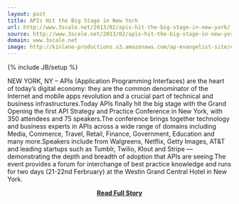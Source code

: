 ```yaml
---
layout: post
title: APIs Hit the Big Stage in New York
url: http://www.3scale.net/2013/02/apis-hit-the-big-stage-in-new-york/
source: http://www.3scale.net/2013/02/apis-hit-the-big-stage-in-new-york/
domain: www.3scale.net
image: http://kinlane-productions.s3.amazonaws.com/ap-evangelist-site/curated/screenshots/9352_api500_com.png
---
```

{% include JB/setup %}<p>NEW YORK, NY – APIs (Application Programming Interfaces) are the heart of today’s digital economy: they are the common denominator of the Internet and mobile apps revolution and a crucial part of technical and business infrastructures.Today APIs finally hit the big stage with the Grand Opening the first API Strategy and Practice Conference in New York, with 350 attendees and 75 speakers.The conference brings together technology and business experts in APIs across a wide range of domains including Media, Commerce, Travel, Retail, Finance, Government, Education and many more.Speakers include from Walgreens, Netflix, Getty Images, AT&amp;T and leading startups such as Tumblr, Twilio, Klout and Stripe — demonstrating the depth and breadth of adoption that APIs are seeing.The event provides a forum for interchange of best practice knowledge and runs for two days (21-22nd Ferbruary) at the Westin Grand Central Hotel in New York.</p>
<center><p><a href="http://www.3scale.net/2013/02/apis-hit-the-big-stage-in-new-york/" style='padding:25px; font-sze:18px; font-weight: bold;'>Read Full Story</a></p></center>
